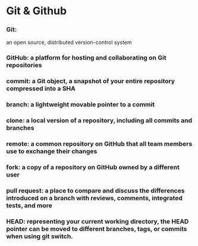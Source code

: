 # Git & Github
### Git: 
an open source, distributed version-control system
### GitHub:  a platform for hosting and collaborating on Git repositories
### commit: a Git object, a snapshot of your entire repository compressed into a SHA
### branch: a lightweight movable pointer to a commit
### clone: a local version of a repository, including all commits and branches
### remote: a common repository on GitHub that all team members use to exchange their changes
### fork: a copy of a repository on GitHub owned by a different user
### pull request: a place to compare and discuss the differences introduced on a branch with reviews, comments, integrated tests, and more
### HEAD: representing your current working directory, the HEAD pointer can be moved to different branches, tags, or commits when using git switch.
